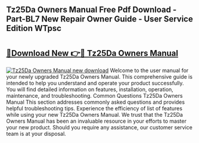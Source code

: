 ## Tz25Da Owners Manual Free Pdf Download - Part-BL7 New Repair Owner Guide - User Service Edition WTpsc

# <h2><a href="http://bc46480.oget.top/?id=Tz25Da+Owners+Manual">🔗Download New 👉🔴 Tz25Da Owners Manual</a></h2>

[![Tz25Da Owners Manual new download](https://i.imgur.com/5g1atiW.png)](http://bc46480.oget.top/?id=Tz25Da+Owners+Manual)
Welcome to the user manual for your newly upgraded Tz25Da Owners Manual. This comprehensive guide is intended to help you understand and operate your product successfully. You will find detailed information on features, installation, operation, maintenance, and troubleshooting. Common Questions Tz25Da Owners Manual This section addresses commonly asked questions and provides helpful troubleshooting tips. Experience the efficiency of list of features while using your new Tz25Da Owners Manual. We trust that the Tz25Da Owners Manual has been an invaluable resource in your efforts to master your new product. Should you require any assistance, our customer service team is at your disposal.
